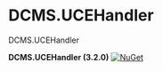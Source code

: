 # DCMS.UCEHandler
DCMS.UCEHandler

**DCMS.UCEHandler (3.2.0)**
[![NuGet](https://img.shields.io/nuget/v/DCMS.UCEHandler.svg?label=NuGet)](https://www.nuget.org/packages/DCMS.UCEHandler/3.2.0)
